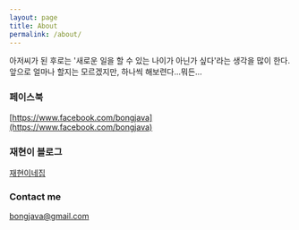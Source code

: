 ```yaml
---
layout: page
title: About
permalink: /about/
---
```


아저씨가 된 후로는 '새로운 일을 할 수 있는 나이가 아닌가 싶다'라는 생각을 많이 한다. 앞으로 얼마나 할지는 모르겠지만, 하나씩 해보련다...뭐든...

### 페이스북
[https://www.facebook.com/bongjava](https://www.facebook.com/bongjava)

### 재현이 블로그

[재현이네집](http://baby.bongjava.com)

### Contact me

[bongjava@gmail.com](mailto:bongjava@gmail.com)

